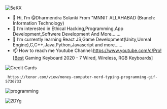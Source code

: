 ![5eKX](https://user-images.githubusercontent.com/78801686/115698719-8eb16b00-a382-11eb-91e3-ffa964b2d721.gif)

- 👋 Hi, I’m @Dharmendra Solanki From "MNNIT ALLAHABAD (Branch: Information Technology)
- 👀 I’m interested in Ethical Hacking,Programming,App Development,Softwere Development And More.......
- 🌱 I’m currently learning React JS,Game Development(Unity,Unreal Engine),C,C++,Java,Python,Javascript and more......
- 📫 How to reach me Youtube Channel:https://www.youtube.com/c/Pro![Best Gaming Keyboard 2020 - 7 Wired, Wireless, RGB Keyboards]





![Credit Cards](https://user-images.githubusercontent.com/78801686/115697659-5bbaa780-a381-11eb-9367-b4f0c1f61e5a.jpg)


     https://tenor.com/view/money-computer-nerd-typing-programming-gif-5736733


![programming](https://user-images.githubusercontent.com/78801686/115698701-8b1de400-a382-11eb-9ac4-9554febac20a.gif)

<!---
ProgrammingPirates/ProgrammingPirates is a ✨ special ✨ repository because its `README.md` (this file) appears on your GitHub profile.
You can click the Preview link to take a look at your changes.
--->

![2DYg](https://user-images.githubusercontent.com/78801686/115698684-85c09980-a382-11eb-9e23-d2965f1570dc.gif)
